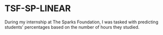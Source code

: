 # TSF-SP-LINEAR
During my internship at The Sparks Foundation, I was tasked with predicting students' percentages based on the number of hours they studied.
